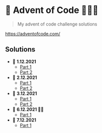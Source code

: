 # 🎄 Advent of Code 👨🏻‍💻
> My advent of code challenge solutions

https://adventofcode.com/

## Solutions 
* 📅 **1.12.2021**
  * [Part 1](https://github.com/patrikmasiar/advent-of-code/blob/main/2021/day1/part1.java)
  * [Part 2](https://github.com/patrikmasiar/advent-of-code/blob/main/2021/day1/part2.java)
* 📅 **2.12.2021**
  * [Part 1](https://github.com/patrikmasiar/advent-of-code/blob/main/2021/day2/part1.java)
  * [Part 2](https://github.com/patrikmasiar/advent-of-code/blob/main/2021/day2/part2.java)
* 📅 **3.12.2021**
  * [Part 1](https://github.com/patrikmasiar/advent-of-code/blob/main/2021/day3/part1.java)
  * [Part 2](https://github.com/patrikmasiar/advent-of-code/blob/main/2021/day3/part2.java)
* 📅 **6.12.2021 🎅🏼**
  * [Part 1](https://github.com/patrikmasiar/advent-of-code/blob/main/2021/day6/part1.java)
* 📅 **7.12.2021**
  * [Part 1](https://github.com/patrikmasiar/advent-of-code/blob/main/2021/day7/part1.java)
